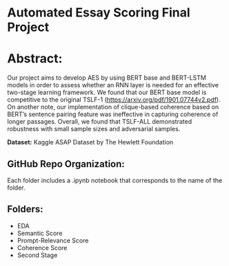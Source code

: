 # Automated Essay Scoring Final Project

# Abstract: 

Our project aims to develop AES by using BERT base and BERT-LSTM models in order to assess whether an RNN layer is needed for an effective two-stage learning framework. We found that our BERT base model is competitive to the original TSLF-1 (https://arxiv.org/pdf/1901.07744v2.pdf). On another note, our implementation of clique-based coherence based on BERT’s sentence pairing feature was ineffective in capturing coherence of longer passages. Overall, we found that TSLF-ALL demonstrated robustness with small sample sizes and adversarial samples.

**Dataset:** Kaggle ASAP Dataset by The Hewlett Foundation

## GitHub Repo Organization:

Each folder includes a .ipynb notebook that corresponds to the name of the folder. 

## Folders:
* EDA 
* Semantic Score
* Prompt-Relevance Score
* Coherence Score
* Second Stage 
